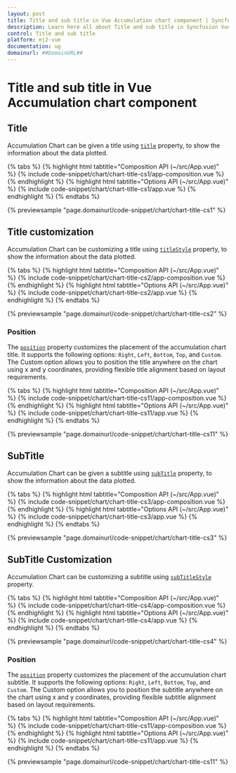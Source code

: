 ```yaml
---
layout: post
title: Title and sub title in Vue Accumulation chart component | Syncfusion
description: Learn here all about Title and sub title in Syncfusion Vue Accumulation chart component of Syncfusion Essential JS 2 and more.
control: Title and sub title 
platform: ej2-vue
documentation: ug
domainurl: ##DomainURL##
---
```


# Title and sub title in Vue Accumulation chart component

## Title

Accumulation Chart can be given a title using [`title`](https://ej2.syncfusion.com/vue/documentation/api/accumulation-chart/accumulationChartModel/#title) property, to show the information about the data plotted.

{% tabs %}
{% highlight html tabtitle="Composition API (~/src/App.vue)" %}
{% include code-snippet/chart/chart-title-cs1/app-composition.vue %}
{% endhighlight %}
{% highlight html tabtitle="Options API (~/src/App.vue)" %}
{% include code-snippet/chart/chart-title-cs1/app.vue %}
{% endhighlight %}
{% endtabs %}
        
{% previewsample "page.domainurl/code-snippet/chart/chart-title-cs1" %}

## Title customization

Accumulation Chart can be customizing a title using [`titleStyle`](https://ej2.syncfusion.com/vue/documentation/api/accumulation-chart/accumulationChartModel/#titlestyle) property, to show the information about the data plotted.

{% tabs %}
{% highlight html tabtitle="Composition API (~/src/App.vue)" %}
{% include code-snippet/chart/chart-title-cs2/app-composition.vue %}
{% endhighlight %}
{% highlight html tabtitle="Options API (~/src/App.vue)" %}
{% include code-snippet/chart/chart-title-cs2/app.vue %}
{% endhighlight %}
{% endtabs %}
        
{% previewsample "page.domainurl/code-snippet/chart/chart-title-cs2" %}

### Position

The [`position`](https://helpej2.syncfusion.com/vue/documentation/api/accumulation-chart/titlePosition/) property customizes the placement of the accumulation chart title. It supports the following options: `Right`, `Left`, `Bottom`, `Top`, and `Custom`. The Custom option allows you to position the title anywhere on the chart using x and y coordinates, providing flexible title alignment based on layout requirements.

{% tabs %}
{% highlight html tabtitle="Composition API (~/src/App.vue)" %}
{% include code-snippet/chart/chart-title-cs11/app-composition.vue %}
{% endhighlight %}
{% highlight html tabtitle="Options API (~/src/App.vue)" %}
{% include code-snippet/chart/chart-title-cs11/app.vue %}
{% endhighlight %}
{% endtabs %}
        
{% previewsample "page.domainurl/code-snippet/chart/chart-title-cs11" %}

## SubTitle

Accumulation Chart can be given a subtitle using [`subTitle`](https://ej2.syncfusion.com/vue/documentation/api/accumulation-chart/accumulationChartModel/#subtitle) property, to show the information about the data plotted.

{% tabs %}
{% highlight html tabtitle="Composition API (~/src/App.vue)" %}
{% include code-snippet/chart/chart-title-cs3/app-composition.vue %}
{% endhighlight %}
{% highlight html tabtitle="Options API (~/src/App.vue)" %}
{% include code-snippet/chart/chart-title-cs3/app.vue %}
{% endhighlight %}
{% endtabs %}
        
{% previewsample "page.domainurl/code-snippet/chart/chart-title-cs3" %}

## SubTitle Customization

Accumulation Chart can be customizing a subtitle using [`subTitleStyle`](https://ej2.syncfusion.com/vue/documentation/api/accumulation-chart/accumulationChartModel/#subtitlestyle) property.

{% tabs %}
{% highlight html tabtitle="Composition API (~/src/App.vue)" %}
{% include code-snippet/chart/chart-title-cs4/app-composition.vue %}
{% endhighlight %}
{% highlight html tabtitle="Options API (~/src/App.vue)" %}
{% include code-snippet/chart/chart-title-cs4/app.vue %}
{% endhighlight %}
{% endtabs %}
        
{% previewsample "page.domainurl/code-snippet/chart/chart-title-cs4" %}

### Position

The [`position`](https://helpej2.syncfusion.com/vue/documentation/api/accumulation-chart/titlePosition/) property customizes the placement of the accumulation chart subtitle. It supports the following options: `Right`, `Left`, `Bottom`, `Top`, and `Custom`. The Custom option allows you to position the subtitle anywhere on the chart using x and y coordinates, providing flexible subtitle alignment based on layout requirements.

{% tabs %}
{% highlight html tabtitle="Composition API (~/src/App.vue)" %}
{% include code-snippet/chart/chart-title-cs11/app-composition.vue %}
{% endhighlight %}
{% highlight html tabtitle="Options API (~/src/App.vue)" %}
{% include code-snippet/chart/chart-title-cs11/app.vue %}
{% endhighlight %}
{% endtabs %}
        
{% previewsample "page.domainurl/code-snippet/chart/chart-title-cs11" %}